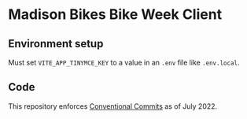 # Madison Bikes Bike Week Client

## Environment setup

Must set `VITE_APP_TINYMCE_KEY` to a value in an `.env` file like `.env.local`.

## Code

This repository enforces [Conventional Commits](https://www.conventionalcommits.org/en/v1.0.0/) as of July 2022.
